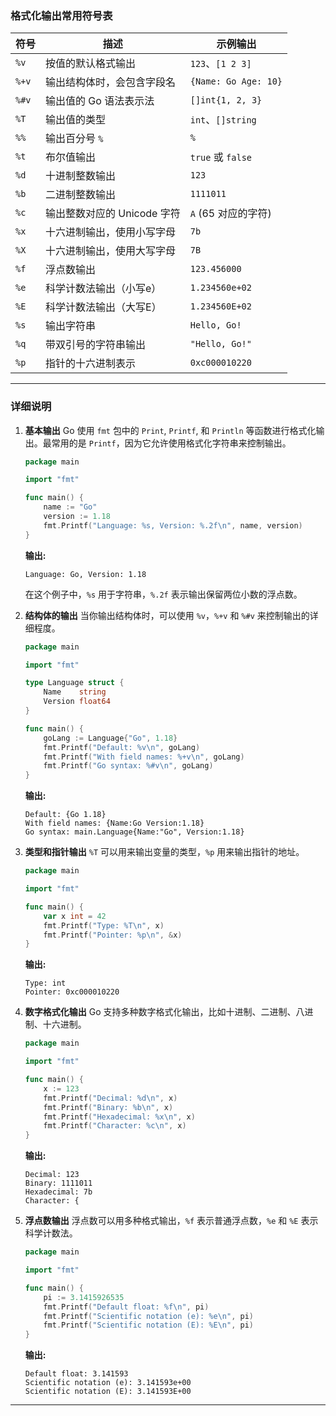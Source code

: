 ### 格式化输出常用符号表

| 符号  | 描述                        | 示例输出             |
| ----- | --------------------------- | -------------------- |
| `%v`  | 按值的默认格式输出          | `123`、`[1 2 3]`     |
| `%+v` | 输出结构体时，会包含字段名  | `{Name: Go Age: 10}` |
| `%#v` | 输出值的 Go 语法表示法      | `[]int{1, 2, 3}`     |
| `%T`  | 输出值的类型                | `int`、`[]string`    |
| `%%`  | 输出百分号 `%`              | `%`                  |
| `%t`  | 布尔值输出                  | `true` 或 `false`    |
| `%d`  | 十进制整数输出              | `123`                |
| `%b`  | 二进制整数输出              | `1111011`            |
| `%c`  | 输出整数对应的 Unicode 字符 | `A` (65 对应的字符)  |
| `%x`  | 十六进制输出，使用小写字母  | `7b`                 |
| `%X`  | 十六进制输出，使用大写字母  | `7B`                 |
| `%f`  | 浮点数输出                  | `123.456000`         |
| `%e`  | 科学计数法输出（小写e）     | `1.234560e+02`       |
| `%E`  | 科学计数法输出（大写E）     | `1.234560E+02`       |
| `%s`  | 输出字符串                  | `Hello, Go!`         |
| `%q`  | 带双引号的字符串输出        | `"Hello, Go!"`       |
| `%p`  | 指针的十六进制表示          | `0xc000010220`       |

---

### 详细说明

1. **基本输出**
   Go 使用 `fmt` 包中的 `Print`, `Printf`, 和 `Println` 等函数进行格式化输出。最常用的是 `Printf`，因为它允许使用格式化字符串来控制输出。

   ```go
   package main
   
   import "fmt"
   
   func main() {
       name := "Go"
       version := 1.18
       fmt.Printf("Language: %s, Version: %.2f\n", name, version)
   }
   ```

   **输出:**
   ```
   Language: Go, Version: 1.18
   ```

   在这个例子中，`%s` 用于字符串，`%.2f` 表示输出保留两位小数的浮点数。

2. **结构体的输出**
   当你输出结构体时，可以使用 `%v`，`%+v` 和 `%#v` 来控制输出的详细程度。

   ```go
   package main
   
   import "fmt"
   
   type Language struct {
       Name    string
       Version float64
   }
   
   func main() {
       goLang := Language{"Go", 1.18}
       fmt.Printf("Default: %v\n", goLang)
       fmt.Printf("With field names: %+v\n", goLang)
       fmt.Printf("Go syntax: %#v\n", goLang)
   }
   ```

   **输出:**
   ```
   Default: {Go 1.18}
   With field names: {Name:Go Version:1.18}
   Go syntax: main.Language{Name:"Go", Version:1.18}
   ```

3. **类型和指针输出**
   `%T` 可以用来输出变量的类型，`%p` 用来输出指针的地址。

   ```go
   package main
   
   import "fmt"
   
   func main() {
       var x int = 42
       fmt.Printf("Type: %T\n", x)
       fmt.Printf("Pointer: %p\n", &x)
   }
   ```

   **输出:**
   ```
   Type: int
   Pointer: 0xc000010220
   ```

4. **数字格式化输出**
   Go 支持多种数字格式化输出，比如十进制、二进制、八进制、十六进制。

   ```go
   package main
   
   import "fmt"
   
   func main() {
       x := 123
       fmt.Printf("Decimal: %d\n", x)
       fmt.Printf("Binary: %b\n", x)
       fmt.Printf("Hexadecimal: %x\n", x)
       fmt.Printf("Character: %c\n", x)
   }
   ```

   **输出:**
   ```
   Decimal: 123
   Binary: 1111011
   Hexadecimal: 7b
   Character: {
   ```

5. **浮点数输出**
   浮点数可以用多种格式输出，`%f` 表示普通浮点数，`%e` 和 `%E` 表示科学计数法。

   ```go
   package main
   
   import "fmt"
   
   func main() {
       pi := 3.1415926535
       fmt.Printf("Default float: %f\n", pi)
       fmt.Printf("Scientific notation (e): %e\n", pi)
       fmt.Printf("Scientific notation (E): %E\n", pi)
   }
   ```

   **输出:**
   ```
   Default float: 3.141593
   Scientific notation (e): 3.141593e+00
   Scientific notation (E): 3.141593E+00
   ```

---


